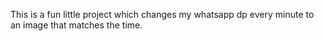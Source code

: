 This is a fun little project which changes my whatsapp dp every minute to an image that matches the time.
